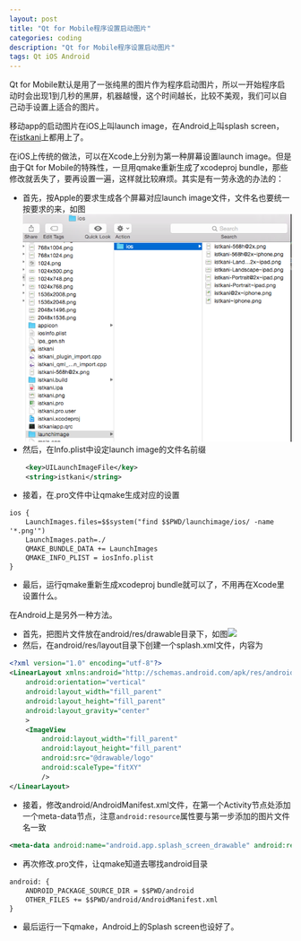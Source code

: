 ```yaml
---
layout: post
title: "Qt for Mobile程序设置启动图片"
categories: coding
description: "Qt for Mobile程序设置启动图片"
tags: Qt iOS Android
---
```

Qt for Mobile默认是用了一张纯黑的图片作为程序启动图片，所以一开始程序启动时会出现1到几秒的黑屏，机器越慢，这个时间越长，比较不美观，我们可以自己动手设置上适合的图片。

移动app的启动图片在iOS上叫launch image，在Android上叫splash screen，在[istkani](https://itunes.apple.com/cn/app/istkani-le-tou-xing-cai-piao/id841279537)上都用上了。

在iOS上传统的做法，可以在Xcode上分别为第一种屏幕设置launch image。但是由于Qt for Mobile的特殊性，一旦用qmake重新生成了xcodeproj bundle，那些修改就丢失了，要再设置一遍，这样就比较麻烦。其实是有一劳永逸的办法的：

- 首先，按Apple的要求生成各个屏幕对应launch image文件，文件名也要统一按要求的来，如图![](/media/2015-05-30/ioslaunchimagefiles.png)
- 然后，在Info.plist中设定launch image的文件名前缀

```xml
    <key>UILaunchImageFile</key>
    <string>istkani</string>
```

- 接着，在.pro文件中让qmake生成对应的设置

```
ios {
    LaunchImages.files=$$system("find $$PWD/launchimage/ios/ -name '*.png'")
    LaunchImages.path=./
    QMAKE_BUNDLE_DATA += LaunchImages
    QMAKE_INFO_PLIST = iosInfo.plist
}
```

- 最后，运行qmake重新生成xcodeproj bundle就可以了，不用再在Xcode里设置什么。

在Android上是另外一种方法。

- 首先，把图片文件放在android/res/drawable目录下，如图![](/media/2015-05-30/androidspalshscreen.png)
- 然后，在android/res/layout目录下创建一个splash.xml文件，内容为

```xml
<?xml version="1.0" encoding="utf-8"?>
<LinearLayout xmlns:android="http://schemas.android.com/apk/res/android"
    android:orientation="vertical"
    android:layout_width="fill_parent"
    android:layout_height="fill_parent"
    android:layout_gravity="center"
    >
    <ImageView
        android:layout_width="fill_parent"
        android:layout_height="fill_parent"
        android:src="@drawable/logo"
        android:scaleType="fitXY"
        />
</LinearLayout>
```

- 接着，修改android/AndroidManifest.xml文件，在第一个Activity节点处添加一个meta-data节点，注意`android:resource`属性要与第一步添加的图片文件名一致

```xml
<meta-data android:name="android.app.splash_screen_drawable" android:resource="@drawable/logo"/>
```

- 再次修改.pro文件，让qmake知道去哪找android目录

```
android: {
    ANDROID_PACKAGE_SOURCE_DIR = $$PWD/android
    OTHER_FILES += $$PWD/android/AndroidManifest.xml
}

```

- 最后运行一下qmake，Android上的Splash screen也设好了。